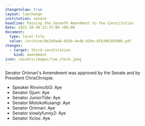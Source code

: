 ```yaml
---
changetolaw: true
layout: lawchange
institution: senate
headline: Passing the Seventh Amendment to the Constitution
date: 2022-10-30 23:37:00 +00:00
document:
  type: local-file
  value: /archive/0e2b9aa6-b92b-4e4b-b2be-6fb3063d590b.pdf
changes:
  - target: third-constitution
    kind: amendment
icon: /assets/images/law_stock.jpeg
---
```

Senator Orinnari's Amendment was approved by the Senate and by President ChrisChrispie.<!--more-->

- Speaker Rinvincibl3: Aye
- Senator Gjum: Aye
- Senator JuniorTide: Aye
- Senator MotokoKusangi: Aye
- Senator Orinnari: Aye
- Senator slowlyfunny2: Aye
- Senator Xcios: Aye

